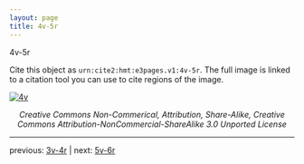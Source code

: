```yaml
---
layout: page
title: 4v-5r
---
```


4v-5r

Cite this object as `urn:cite2:hmt:e3pages.v1:4v-5r`.  The full image is linked to a citation tool you can use to cite regions of the image.

[![4v](http://www.homermultitext.org/iipsrv?IIIF=/project/homer/pyramidal/deepzoom/hmt/e3bifolio/v1/E3_4v_5r.tif/full/800,/0/default.jpg)](http://www.homermultitext.org/ict2/?urn=urn:cite2:hmt:e3bifolio.v1:E3_4v_5r) 

<p style="text-align: center; font-style: italic;">Creative Commons Non-Commerical, Attribution, Share-Alike, Creative Commons Attribution-NonCommercial-ShareAlike 3.0 Unported License</p>

---

previous: [3v-4r](../3v-4r/) | next: [5v-6r](../5v-6r/)